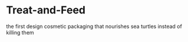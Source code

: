 # Treat-and-Feed
the first design cosmetic packaging that nourishes sea turtles instead of killing them
